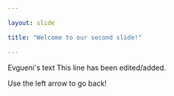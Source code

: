 ```yaml
---

layout: slide

title: "Welcome to our second slide!"

---
```


Evgueni's text
This line has been edited/added.

Use the left arrow to go back!

